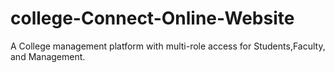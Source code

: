 # college-Connect-Online-Website
A College management platform with multi-role access for Students,Faculty, and Management.
